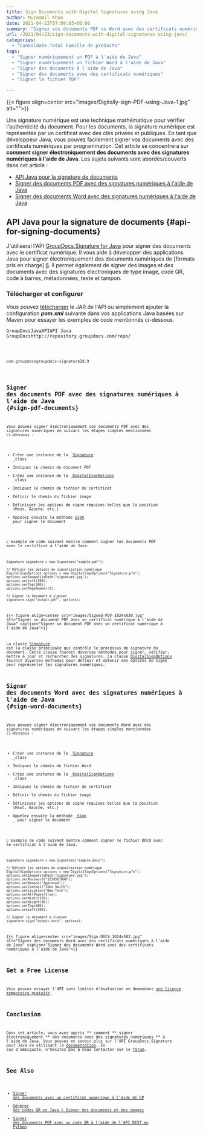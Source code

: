 ```yaml
---
title: Sign Documents with Digital Signatures using Java
author: Muzammil Khan
date: 2021-04-23T07:09:03+00:00
summary: "Signez vos documents PDF ou Word avec des certificats numériques par programmation dans votre application Java. Cet article se concentrera sur la <strong>manière de signer électroniquement des documents avec des signatures numériques à l'aide de Java</strong> ."
url: /2021/04/23/sign-documents-with-digital-signatures-using-java/
categories:
  - "Conholdate.Total Famille de produits"
tags:
  - "Signer numériquement un PDF à l'aide de Java"
  - "Signer numériquement un fichier Word à l'aide de Java"
  - "Signer des documents à l'aide de Java"
  - "Signer des documents avec des certificats numériques"
  - "Signer le fichier PDF"

---
```



{{< figure align=center src="images/Digitally-sign-PDF-using-Java-1.jpg" alt="">}}
 

Une signature numérique est une technique mathématique pour vérifier l'authenticité du document. Pour les documents, la signature numérique est représentée par un certificat avec des clés privées et publiques. En tant que développeur Java, vous pouvez facilement signer vos documents avec des certificats numériques par programmation. Cet article se concentrera sur **comment signer électroniquement des documents avec des signatures numériques à l'aide de Java**.
Les sujets suivants sont abordés/couverts dans cet article :
  * [API Java pour la signature de documents][2]
  * [Signer des documents PDF avec des signatures numériques à l'aide de Java][3]
  * [Signer des documents Word avec des signatures numériques à l'aide de Java][4]

## API Java pour la signature de documents {#api-for-signing-documents}

J'utiliserai l'API [GroupDocs.Signature for Java][5] pour signer des documents avec le certificat numérique. Il vous aide à développer des applications Java pour signer électroniquement des documents numériques de [formats pris en charge] [6]. Il permet également de signer des images et des documents avec des signatures électroniques de type image, code QR, code à barres, métadonnées, texte et tampon.
### Télécharger et configurer
Vous pouvez [télécharger][7] le JAR de l'API ou simplement ajouter la configuration **_pom.xml_** suivante dans vos applications Java basées sur Maven pour essayer les exemples de code mentionnés ci-dessous.
<pre class="wp-block-code"><code><repository><id>GroupDocsJavaAPI</id><name>API Java GroupDocs</name><url>http://repository.groupdocs.com/repo/</url></repository></pre>
<pre class="wp-block-code"><code><dependency><groupId>com.groupdocs</groupId><artifactId>groupdocs-signature</artifactId><version>20.9</version></dépendance></pre>
## Signer des documents PDF avec des signatures numériques à l'aide de Java {#sign-pdf-documents}

Vous pouvez signer électroniquement vos documents PDF avec des signatures numériques en suivant les étapes simples mentionnées ci-dessous :
  * Créer une instance de la _[Signature][8] _class
  * Indiquez le chemin du document PDF
  * Créez une instance de la _[DigitalSignOptions][9] _class
  * Indiquez le chemin du fichier de certificat
  * Définir le chemin du fichier image
  * Définissez les options de signe requises telles que la position (Haut, Gauche, etc.)
  * Appelez ensuite la méthode [_Sign_][10] pour signer le document

L'exemple de code suivant montre comment signer les documents PDF avec le certificat à l'aide de Java.
```
Signature signature = new Signature("sample.pdf");

// Définir les options de signalisation numérique  
DigitalSignOptions options = new DigitalSignOptions("Signature.pfx");
options.setImageFilePath("signature.jpg");
options.setLeft(100);
options.setTop(200);
options.setPageNumber(1);

// Signer le document à classer
signature.sign("output.pdf", options);
```

{{< figure align=center src="images/Signed-PDF-1024x630.jpg" alt="Signer un document PDF avec un certificat numérique à l'aide de Java" caption="Signer un document PDF avec un certificat numérique à l'aide de Java">}}
 

La classe [Signature][12] est la classe principale qui contrôle le processus de signature du document. Cette classe fournit diverses méthodes pour signer, vérifier, mettre à jour et rechercher des signatures.
La classe [DigitalSignOptions][13] fournit diverses méthodes pour définir et obtenir des options de signe pour représenter les signatures numériques.
## Signer des documents Word avec des signatures numériques à l'aide de Java {#sign-word-documents}

Vous pouvez signer électroniquement vos documents Word avec des signatures numériques en suivant les étapes simples mentionnées ci-dessous :
  * Créer une instance de la _[Signature][8] _class
  * Indiquez le chemin du fichier Word
  * Créez une instance de la _[DigitalSignOptions][9] _class
  * Indiquez le chemin du fichier de certificat
  * Définir le chemin du fichier image
  * Définissez les options de signe requises telles que la position (Haut, Gauche, etc.)
  * Appelez ensuite la méthode _[Sign][10] _ pour signer le document

L'exemple de code suivant montre comment signer le fichier DOCX avec le certificat à l'aide de Java.
```
Signature signature = new Signature("sample.docx");

// Définir les options de signalisation numérique  
DigitalSignOptions options = new DigitalSignOptions("Signature.pfx");
options.setImageFilePath("signature.jpg");
options.setPassword("1234567890");
options.setReason("Approved");
options.setContact("John Smith");
options.setLocation("New York");
options.setAllPages(true);
options.setWidth(160);
options.setHeight(80);
options.setTop(400);
options.setLeft(100);

// Signer le document à classer
signature.sign("output.docx", options);
```

{{< figure align=center src="images/Sign-DOCX-1024x582.jpg" alt="Signez des documents Word avec des certificats numériques à l'aide de Java" caption="Signez des documents Word avec des certificats numériques à l'aide de Java">}}
 

## Get a Free License

Vous pouvez essayer l'API sans limites d'évaluation en demandant [une licence temporaire gratuite][15].
## Conclusion

Dans cet article, vous avez appris ** comment ** signer électroniquement ** des documents avec des signatures numériques ** à l'aide de Java. Vous pouvez en savoir plus sur l'API GroupDocs.Signature pour Java en utilisant la [documentation][16]. En cas d'ambiguïté, n'hésitez pas à nous contacter sur le [forum][17].
## See Also

  * [Signer des documents avec un certificat numérique à l'aide de C#][18]
  * [Générer des codes QR en Java | Signer des documents et des images][19]
  * [Signez des documents PDF avec un code QR à l'aide de l'API REST en Python][20]

 [1]: https://blog.conholdate.com/wp-content/uploads/sites/27/2021/04/Digitally-sign-PDF-using-Java-1.jpg
 [2]: #api-for-signing-documents
 [3]: #sign-pdf-documents
 [4]: #sign-word-documents
 [5]: https://products.groupdocs.com/signature/java
 [6]: https://docs.groupdocs.com/signature/java/supported-document-formats/
 [7]: https://downloads.groupdocs.com/signature/java
 [8]: https://apireference.groupdocs.com/signature/java/com.groupdocs.signature/Signature#Signature(java.lang.String)
 [9]: https://apireference.groupdocs.com/signature/java/com.groupdocs.signature.options.sign/DigitalSignOptions#DigitalSignOptions(java.lang.String)
 [10]: https://apireference.groupdocs.com/signature/java/com.groupdocs.signature/Signature#sign(java.lang.String,%20com.groupdocs.signature.options.sign.SignOptions)
 [11]: https://blog.conholdate.com/wp-content/uploads/sites/27/2021/04/Signed-PDF.jpg
 [12]: https://apireference.groupdocs.com/signature/java/com.groupdocs.signature/Signature
 [13]: https://apireference.groupdocs.com/signature/java/com.groupdocs.signature.options.sign/DigitalSignOptions
 [14]: https://blog.conholdate.com/wp-content/uploads/sites/27/2021/04/Sign-DOCX.jpg
 [15]: https://purchase.groupdocs.com/temporary-license
 [16]: https://docs.groupdocs.com/signature/java/
 [17]: https://forum.groupdocs.com/c/signature/
 [18]: https://blog.groupdocs.com/2021/03/11/sign-documents-with-digital-certificate-using-csharp/
 [19]: https://blog.groupdocs.com/2021/02/19/generate-qr-codes-in-java-to-sign-documents-and-images/
 [20]: https://blog.groupdocs.cloud/2021/03/06/sign-pdf-documents-with-qr-code-using-python/





